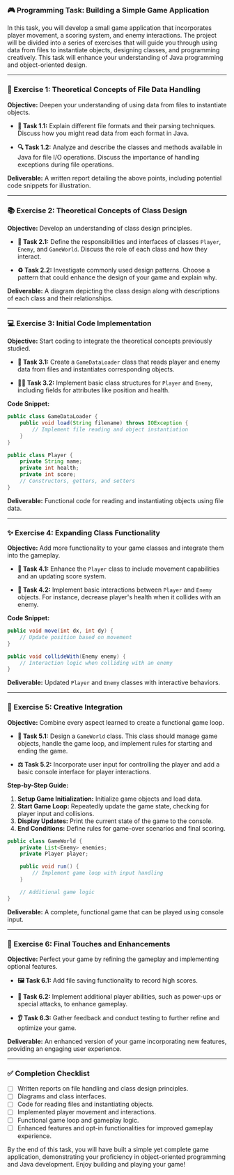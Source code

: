 ### 🎮 Programming Task: Building a Simple Game Application

In this task, you will develop a small game application that incorporates player movement, a scoring system, and enemy interactions. The project will be divided into a series of exercises that will guide you through using data from files to instantiate objects, designing classes, and programming creatively. This task will enhance your understanding of Java programming and object-oriented design.

---

### 🚀 Exercise 1: Theoretical Concepts of File Data Handling

**Objective:** Deepen your understanding of using data from files to instantiate objects.

- **📄 Task 1.1:** Explain different file formats and their parsing techniques. Discuss how you might read data from each format in Java.
  
- **🔍 Task 1.2:** Analyze and describe the classes and methods available in Java for file I/O operations. Discuss the importance of handling exceptions during file operations.

**Deliverable:** A written report detailing the above points, including potential code snippets for illustration.

---

### 📚 Exercise 2: Theoretical Concepts of Class Design

**Objective:** Develop an understanding of class design principles.

- **🔧 Task 2.1:** Define the responsibilities and interfaces of classes `Player`, `Enemy`, and `GameWorld`. Discuss the role of each class and how they interact.
  
- **♻️ Task 2.2:** Investigate commonly used design patterns. Choose a pattern that could enhance the design of your game and explain why.

**Deliverable:** A diagram depicting the class design along with descriptions of each class and their relationships.

---

### 💻 Exercise 3: Initial Code Implementation

**Objective:** Start coding to integrate the theoretical concepts previously studied.

- **📝 Task 3.1:** Create a `GameDataLoader` class that reads player and enemy data from files and instantiates corresponding objects.

- **👨‍🔧 Task 3.2:** Implement basic class structures for `Player` and `Enemy`, including fields for attributes like position and health.

**Code Snippet:**

```java
public class GameDataLoader {
    public void load(String filename) throws IOException {
        // Implement file reading and object instantiation
    }
}

public class Player {
    private String name;
    private int health;
    private int score;
    // Constructors, getters, and setters
}
```

**Deliverable:** Functional code for reading and instantiating objects using file data.

---

### ✨ Exercise 4: Expanding Class Functionality

**Objective:** Add more functionality to your game classes and integrate them into the gameplay.

- **🏃 Task 4.1:** Enhance the `Player` class to include movement capabilities and an updating score system.

- **👾 Task 4.2:** Implement basic interactions between `Player` and `Enemy` objects. For instance, decrease player's health when it collides with an enemy.

**Code Snippet:**

```java
public void move(int dx, int dy) {
    // Update position based on movement
}

public void collideWith(Enemy enemy) {
    // Interaction logic when colliding with an enemy
}
```

**Deliverable:** Updated `Player` and `Enemy` classes with interactive behaviors.

---

### 🎯 Exercise 5: Creative Integration

**Objective:** Combine every aspect learned to create a functional game loop.

- **🔄 Task 5.1:** Design a `GameWorld` class. This class should manage game objects, handle the game loop, and implement rules for starting and ending the game.

- **⚖️ Task 5.2:** Incorporate user input for controlling the player and add a basic console interface for player interactions.

**Step-by-Step Guide:**

1. **Setup Game Initialization:** Initialize game objects and load data.
2. **Start Game Loop:** Repeatedly update the game state, checking for player input and collisions.
3. **Display Updates:** Print the current state of the game to the console.
4. **End Conditions:** Define rules for game-over scenarios and final scoring.

```java
public class GameWorld {
    private List<Enemy> enemies;
    private Player player;

    public void run() {
        // Implement game loop with input handling
    }

    // Additional game logic
}
```

**Deliverable:** A complete, functional game that can be played using console input.

---

### 🎉 Exercise 6: Final Touches and Enhancements

**Objective:** Perfect your game by refining the gameplay and implementing optional features.

- **🖼️ Task 6.1:** Add file saving functionality to record high scores.
  
- **🎨 Task 6.2:** Implement additional player abilities, such as power-ups or special attacks, to enhance gameplay.

- **👂 Task 6.3:** Gather feedback and conduct testing to further refine and optimize your game.

**Deliverable:** An enhanced version of your game incorporating new features, providing an engaging user experience.

---

### ✅ Completion Checklist

- [ ] Written reports on file handling and class design principles.
- [ ] Diagrams and class interfaces.
- [ ] Code for reading files and instantiating objects.
- [ ] Implemented player movement and interactions.
- [ ] Functional game loop and gameplay logic.
- [ ] Enhanced features and opt-in functionalities for improved gameplay experience.

By the end of this task, you will have built a simple yet complete game application, demonstrating your proficiency in object-oriented programming and Java development. Enjoy building and playing your game!